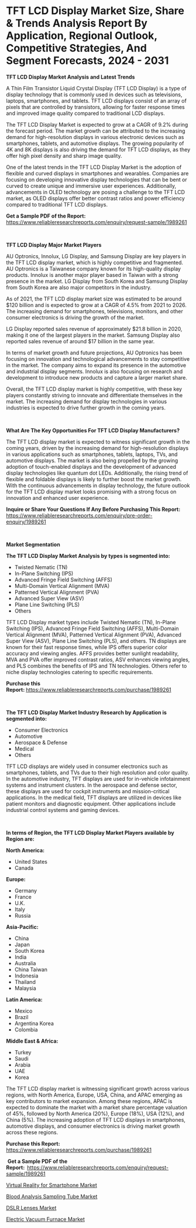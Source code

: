 <p><h1>TFT LCD Display Market Size, Share & Trends Analysis Report By Application, Regional Outlook, Competitive Strategies, And Segment Forecasts, 2024 - 2031</h1></p><p><strong>TFT LCD Display Market Analysis and Latest Trends</strong></p>
<p><p>A Thin Film Transistor Liquid Crystal Display (TFT LCD Display) is a type of display technology that is commonly used in devices such as televisions, laptops, smartphones, and tablets. TFT LCD displays consist of an array of pixels that are controlled by transistors, allowing for faster response times and improved image quality compared to traditional LCD displays.</p><p>The TFT LCD Display Market is expected to grow at a CAGR of 9.2% during the forecast period. The market growth can be attributed to the increasing demand for high-resolution displays in various electronic devices such as smartphones, tablets, and automotive displays. The growing popularity of 4K and 8K displays is also driving the demand for TFT LCD displays, as they offer high pixel density and sharp image quality.</p><p>One of the latest trends in the TFT LCD Display Market is the adoption of flexible and curved displays in smartphones and wearables. Companies are focusing on developing innovative display technologies that can be bent or curved to create unique and immersive user experiences. Additionally, advancements in OLED technology are posing a challenge to the TFT LCD market, as OLED displays offer better contrast ratios and power efficiency compared to traditional TFT LCD displays.</p></p>
<p><strong>Get a Sample PDF of the Report:&nbsp;</strong> <a href="https://www.reliableresearchreports.com/enquiry/request-sample/1989261">https://www.reliableresearchreports.com/enquiry/request-sample/1989261</a></p>
<p>&nbsp;</p>
<p><strong>TFT LCD Display Major Market Players</strong></p>
<p><p>AU Optronics, Innolux, LG Display, and Samsung Display are key players in the TFT LCD display market, which is highly competitive and fragmented. AU Optronics is a Taiwanese company known for its high-quality display products. Innolux is another major player based in Taiwan with a strong presence in the market. LG Display from South Korea and Samsung Display from South Korea are also major competitors in the industry.</p><p>As of 2021, the TFT LCD display market size was estimated to be around $120 billion and is expected to grow at a CAGR of 4.5% from 2021 to 2026. The increasing demand for smartphones, televisions, monitors, and other consumer electronics is driving the growth of the market.</p><p>LG Display reported sales revenue of approximately $21.8 billion in 2020, making it one of the largest players in the market. Samsung Display also reported sales revenue of around $17 billion in the same year.</p><p>In terms of market growth and future projections, AU Optronics has been focusing on innovation and technological advancements to stay competitive in the market. The company aims to expand its presence in the automotive and industrial display segments. Innolux is also focusing on research and development to introduce new products and capture a larger market share.</p><p>Overall, the TFT LCD display market is highly competitive, with these key players constantly striving to innovate and differentiate themselves in the market. The increasing demand for display technologies in various industries is expected to drive further growth in the coming years.</p></p>
<p>&nbsp;</p>
<p><strong>What Are The Key Opportunities For TFT LCD Display Manufacturers?</strong></p>
<p><p>The TFT LCD display market is expected to witness significant growth in the coming years, driven by the increasing demand for high-resolution displays in various applications such as smartphones, tablets, laptops, TVs, and automotive displays. The market is also being propelled by the growing adoption of touch-enabled displays and the development of advanced display technologies like quantum dot LEDs. Additionally, the rising trend of flexible and foldable displays is likely to further boost the market growth. With the continuous advancements in display technology, the future outlook for the TFT LCD display market looks promising with a strong focus on innovation and enhanced user experience.</p></p>
<p><strong>Inquire or Share Your Questions If Any Before Purchasing This Report:</strong> <a href="https://www.reliableresearchreports.com/enquiry/pre-order-enquiry/1989261">https://www.reliableresearchreports.com/enquiry/pre-order-enquiry/1989261</a></p>
<p>&nbsp;</p>
<p><strong>Market Segmentation</strong></p>
<p><strong>The TFT LCD Display Market Analysis by types is segmented into:</strong></p>
<p><ul><li>Twisted Nematic (TN)</li><li>In-Plane Switching (IPS)</li><li>Advanced Fringe Field Switching (AFFS)</li><li>Multi-Domain Vertical Alignment (MVA)</li><li>Patterned Vertical Alignment (PVA)</li><li>Advanced Super View (ASV)</li><li>Plane Line Switching (PLS)</li><li>Others</li></ul></p>
<p><p>TFT LCD Display market types include Twisted Nematic (TN), In-Plane Switching (IPS), Advanced Fringe Field Switching (AFFS), Multi-Domain Vertical Alignment (MVA), Patterned Vertical Alignment (PVA), Advanced Super View (ASV), Plane Line Switching (PLS), and others. TN displays are known for their fast response times, while IPS offers superior color accuracy and viewing angles. AFFS provides better sunlight readability, MVA and PVA offer improved contrast ratios, ASV enhances viewing angles, and PLS combines the benefits of IPS and TN technologies. Others refer to niche display technologies catering to specific requirements.</p></p>
<p><strong>Purchase this Report:&nbsp;</strong><a href="https://www.reliableresearchreports.com/purchase/1989261">https://www.reliableresearchreports.com/purchase/1989261</a></p>
<p>&nbsp;</p>
<p><strong>The TFT LCD Display Market Industry Research by Application is segmented into:</strong></p>
<p><ul><li>Consumer Electronics</li><li>Automotive</li><li>Aerospace & Defense</li><li>Medical</li><li>Others</li></ul></p>
<p><p>TFT LCD displays are widely used in consumer electronics such as smartphones, tablets, and TVs due to their high resolution and color quality. In the automotive industry, TFT displays are used for in-vehicle infotainment systems and instrument clusters. In the aerospace and defense sector, these displays are used for cockpit instruments and mission-critical applications. In the medical field, TFT displays are utilized in devices like patient monitors and diagnostic equipment. Other applications include industrial control systems and gaming devices.</p></p>
<p>&nbsp;</p>
<p><strong>In terms of Region, the TFT LCD Display Market Players available by Region are:</strong></p>
<p>
    <p> <strong> North America: </strong>
        <ul>
            <li>United States</li>
            <li>Canada</li>
        </ul>
        </p> 
    <p> <strong> Europe: </strong>
        <ul>
            <li>Germany</li>
            <li>France</li>
            <li>U.K.</li>
            <li>Italy</li>
            <li>Russia</li>
        </ul>
        </p> 
    <p> <strong> Asia-Pacific: </strong>
        <ul>
            <li>China</li>
            <li>Japan</li>
            <li>South Korea</li>
            <li>India</li>
            <li>Australia</li>
            <li>China Taiwan</li>
            <li>Indonesia</li>
            <li>Thailand</li>
            <li>Malaysia</li>
        </ul>
        </p> 
    <p> <strong> Latin America: </strong>
        <ul>
            <li>Mexico</li>
            <li>Brazil</li>
            <li>Argentina Korea</li>
            <li>Colombia</li>
        </ul>
        </p> 
    <p> <strong> Middle East & Africa: </strong>
        <ul>
            <li>Turkey</li>
            <li>Saudi</li>
            <li>Arabia</li>
            <li>UAE</li>
            <li>Korea</li>
        </ul>
    </p>
    </p>
<p><p>The TFT LCD display market is witnessing significant growth across various regions, with North America, Europe, USA, China, and APAC emerging as key contributors to market expansion. Among these regions, APAC is expected to dominate the market with a market share percentage valuation of 45%, followed by North America (20%), Europe (18%), USA (12%), and China (5%). The increasing adoption of TFT LCD displays in smartphones, automotive displays, and consumer electronics is driving market growth across these regions.</p></p>
<p><strong>Purchase this Report: </strong><a href="https://www.reliableresearchreports.com/purchase/1989261">https://www.reliableresearchreports.com/purchase/1989261</a></p>
<p>&nbsp;<strong>Get a Sample PDF of the Report:&nbsp;&nbsp;</strong><a href="https://www.reliableresearchreports.com/enquiry/request-sample/1989261">https://www.reliableresearchreports.com/enquiry/request-sample/1989261</a></p>
<p><strong></strong></p>
<p><p><a href="https://github.com/guneycigdem35/Market-Research-Report-List-2/blob/main/virtual-reality-for-smartphone-market.md">Virtual Reality for Smartphone Market</a></p><p><a href="https://www.linkedin.com/pulse/blood-analysis-sampling-tube-market-challenges-opportunities-mufmc?trackingId=V36rkd8tI0omsoN2Jb9KWg%3D%3D">Blood Analysis Sampling Tube Market</a></p><p><a href="https://github.com/Paul14Anderson63/Market-Research-Report-List-3/blob/main/dslr-lenses-market.md">DSLR Lenses Market</a></p><p><a href="https://www.linkedin.com/pulse/global-electric-vacuum-furnace-market-types-applications-major-qnwhc?trackingId=HguDyfGA7wAKvuCKX1bShA%3D%3D">Electric Vacuum Furnace Market</a></p></p>
